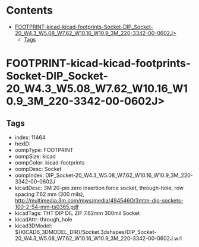 



Contents
========

* [FOOTPRINT-kicad-kicad-footprints-Socket-DIP_Socket-20_W4.3_W5.08_W7.62_W10.16_W10.9_3M_220-3342-00-0602J>](#footprint-kicad-kicad-footprints-socket-dip_socket-20_w43_w508_w762_w1016_w109_3m_220-3342-00-0602j)
	* [Tags](#tags)

# FOOTPRINT-kicad-kicad-footprints-Socket-DIP_Socket-20_W4.3_W5.08_W7.62_W10.16_W10.9_3M_220-3342-00-0602J>

## Tags

- index: 11464
- hexID: 
- oompType: FOOTPRINT
- oompSize: kicad
- oompColor: kicad-footprints
- oompDesc: Socket
- oompIndex: DIP_Socket-20_W4.3_W5.08_W7.62_W10.16_W10.9_3M_220-3342-00-0602J
- kicadDesc: 3M 20-pin zero insertion force socket, through-hole, row spacing 7.62 mm (300 mils), http://multimedia.3m.com/mws/media/494546O/3mtm-dip-sockets-100-2-54-mm-ts0365.pdf
- kicadTags: THT DIP DIL ZIF 7.62mm 300mil Socket
- kicadAttr: through_hole
- kicad3DModel: ${KICAD6_3DMODEL_DIR}/Socket.3dshapes/DIP_Socket-20_W4.3_W5.08_W7.62_W10.16_W10.9_3M_220-3342-00-0602J.wrl
